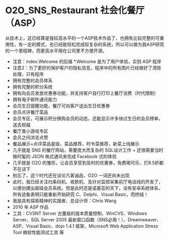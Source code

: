 # O2O_SNS_Restaurant 社会化餐厅（ASP）
从技术上，这已经算是我较高水平的一个ASP技术作品了，也拥有比较完整的可重用性，有一定的模式，也已经能轻松完成较复杂的系统，所以可以做为我ASP研究的一个里程碑，而更高水平用在公司里不方便开源。

- 注意：index.Welcome 的后缀 *.Welcome 是为了用户体验，实则 ASP 程序
- 注意2：为了更好的保护客户的隐私信息，程序中的所有图片已经做好了清除处理，只有程序
- 拥有完整的会员体系
- 拥有完整的积分系统
- 拥有向会员发放优惠券功能，并支持客户自行打印上餐厅消费（时代限制）
- 拥有电子邮件通讯能力
- 会员生日提醒功能，餐厅可向客户送出生日优惠券
- 会员点评餐厅菜品
- 会员专区，可展示积分换购会员的动态，还能显示许多快过生日的会员榜单，送去祝福
- 餐厅类小游戏专区
- 会员之间浏览点赞
- 餐品展示+点评菜品星级，菜品推荐，时令菜推荐，新菜上线展示
- 几乎就是 SNS 的餐厅网站，需要庞大而复杂的 SQL设计工作 + 还很需要当时极时髦的 JSON 格式通讯来完成 Facebook 式的体验
- 几乎就是 O2O 的雏形，让会员享受到及时的优惠券，免费喝可乐、打8.5折都不在话下
- 别忘了，这个时代还在谈论凡客诚品，O2O 一词还尚未出现
- 此时，我已经关注扫条码机、收款机、及针对监控采集前厅电话线的开发了，以便创建出超级会员系统。但是此时还是诺基亚的天下，没有安卓系统体系，所有迹象表明只能重新开始研究 C、Delphi、Visual Basic，而终结！
- 我是具有探索精神的实践者、总设计师：Chris Wang
- 2010 年 ASP 作品
- 工具：CVSNT Server 古董级的版本质量控制、WinCVS、Windows Server、SQL Server 2005 最新窗口函数（SNS必用！）、Dreamweaver、ASP、Visual Basic、dojo 1.4.1 框架、Microsoft Web Application Stress Tool 微软性能测试工具 等

